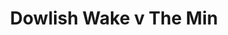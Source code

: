 ---
year: "1992"
serialNumber: "0150" 
game: "Dowlish Wake"
title: "Dowlish Wake v The Min"
gameLocation: "Dowlish Wake"
gameDate: "/1992"
result: ""
resultType: ""
type: "game"
---